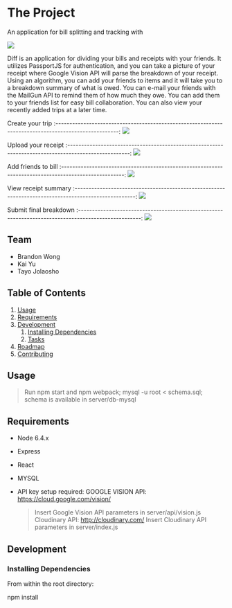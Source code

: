 # The Project

An application for bill splitting and tracking with

![](./docs/doc12.png)

Diff is an application for dividing your bills and receipts with your friends. It utilizes PassportJS for authentication, and you can take a picture of your receipt where Google Vision API will parse the breakdown of your receipt. Using an algorithm, you can add your friends to items and it will take you to a breakdown summary of what is owed. You can e-mail your friends with the MailGun API to remind them of how much they owe. You can add them to your friends list for easy bill collaboration. You can also view your recently added trips at a later time.

Create your trip
:----------------------------------------------------------------------------------------------------:
![](./docs/doc13.png)

Upload your receipt
:----------------------------------------------------------------------------------------------------:
![](./docs/doc8.png)

Add friends to bill
:----------------------------------------------------------------------------------------------------:
![](./docs/doc9.png)

View receipt summary
:----------------------------------------------------------------------------------------------------:
![](./docs/doc10.png)

Submit final breakdown
:----------------------------------------------------------------------------------------------------:
![](./docs/doc11.png)

## Team

  - Brandon Wong
  - Kai Yu
  - Tayo Jolaosho


## Table of Contents

1. [Usage](#Usage)
1. [Requirements](#requirements)
1. [Development](#development)
    1. [Installing Dependencies](#installing-dependencies)
    1. [Tasks](#tasks)
1. [Roadmap](#roadmap)
1. [Contributing](#contributing)

## Usage

> Run npm start and npm webpack;
> mysql -u root < schema.sql; schema is available in server/db-mysql

## Requirements

- Node 6.4.x
- Express
- React
- MYSQL

- API key setup required:
	GOOGLE VISION API: https://cloud.google.com/vision/
	>Insert Google Vision API parameters in server/api/vision.js
	Cloudinary API: http://cloudinary.com/
	>Insert Cloudinary API parameters in server/index.js
## Development

### Installing Dependencies

From within the root directory:

npm install

